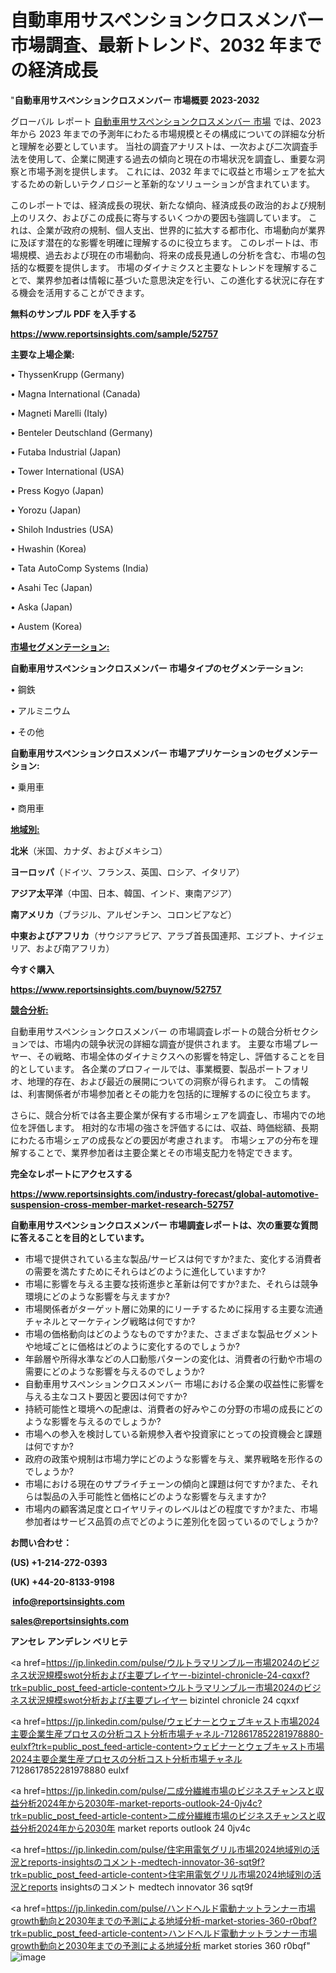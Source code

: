 # 自動車用サスペンションクロスメンバー 市場調査、最新トレンド、2032 年までの経済成長

"<strong>自動車用サスペンションクロスメンバー 市場概要 2023-2032</strong>

グローバル レポート <a href=https://www.reportsinsights.com/sample/52757>自動車用サスペンションクロスメンバー 市場</a> では、2023 年から 2023 年までの予測年にわたる市場規模とその構成についての詳細な分析と理解を必要としています。 当社の調査アナリストは、一次および二次調査手法を使用して、企業に関連する過去の傾向と現在の市場状況を調査し、重要な洞察と市場予測を提供します。 これには、2032 年までに収益と市場シェアを拡大​​するための新しいテクノロジーと革新的なソリューションが含まれています。

このレポートでは、経済成長の現状、新たな傾向、経済成長の政治的および規制上のリスク、およびこの成長に寄与するいくつかの要因も強調しています。 これは、企業が政府の規制、個人支出、世界的に拡大する都市化、市場動向が業界に及ぼす潜在的な影響を明確に理解するのに役立ちます。 このレポートは、市場規模、過去および現在の市場動向、将来の成長見通しの分析を含む、市場の包括的な概要を提供します。 市場のダイナミクスと主要なトレンドを理解することで、業界参加者は情報に基づいた意思決定を行い、この進化する状況に存在する機会を活用することができます。

<strong><b>無料のサンプル PDF を入手する</b></strong>

<a href=https://www.reportsinsights.com/sample/52757><strong><u>https://www.reportsinsights.com/sample/52757</u></strong></a>

<strong>主要な上場企業:</strong>

• ThyssenKrupp (Germany)

• Magna International (Canada)

• Magneti Marelli (Italy)

• Benteler Deutschland (Germany)

• Futaba Industrial (Japan)

• Tower International (USA)

• Press Kogyo (Japan)

• Yorozu (Japan)

• Shiloh Industries (USA)

• Hwashin (Korea)

• Tata AutoComp Systems (India)

• Asahi Tec (Japan)

• Aska (Japan)

• Austem (Korea)

<strong><u>市場セグメンテーション</u></strong><strong><u>:</u></strong>

<strong>自動車用サスペンションクロスメンバー 市場タイプのセグメンテーション:</strong>

• 鋼鉄

• アルミニウム

• その他

<strong>自動車用サスペンションクロスメンバー 市場アプリケーションのセグメンテーション:</strong>

• 乗用車

• 商用車

<strong><u>地域別</u></strong><strong><u>:</u></strong>

<strong>北米</strong>（米国、カナダ、およびメキシコ）

<strong>ヨーロッパ</strong>（ドイツ、フランス、英国、ロシア、イタリア）

<strong>アジア太平洋</strong>（中国、日本、韓国、インド、東南アジア）

<strong>南アメリカ</strong>（ブラジル、アルゼンチン、コロンビアなど）

<strong>中東およびアフリカ</strong>（サウジアラビア、アラブ首長国連邦、エジプト、ナイジェリア、および南アフリカ）

<strong>今すぐ購入</strong>

<a href=https://www.reportsinsights.com/buynow/52757><strong><u>https://www.reportsinsights.com/buynow/52757</u></strong></a>

<strong><u>競合分析:</u></strong>

自動車用サスペンションクロスメンバー の市場調査レポートの競合分析セクションでは、市場内の競争状況の詳細な調査が提供されます。 主要な市場プレーヤー、その戦略、市場全体のダイナミクスへの影響を特定し、評価することを目的としています。 各企業のプロフィールでは、事業概要、製品ポートフォリオ、地理的存在、および最近の展開についての洞察が得られます。 この情報は、利害関係者が市場参加者とその能力を包括的に理解するのに役立ちます。

さらに、競合分析では各主要企業が保有する市場シェアを調査し、市場内での地位を評価します。 相対的な市場の強さを評価するには、収益、時価総額、長期にわたる市場シェアの成長などの要因が考慮されます。 市場シェアの分布を理解することで、業界参加者は主要企業とその市場支配力を特定できます。

<strong>完全なレポートにアクセスする</strong>

<a href=https://www.reportsinsights.com/industry-forecast/global-automotive-suspension-cross-member-market-research-52757><strong><u><b>https://www.reportsinsights.com/industry-forecast/global-automotive-suspension-cross-member-market-research-52757</b></u></strong></a>

<strong><b>自動車用サスペンションクロスメンバー 市場調査レポートは、次の重要な質問に答えることを目的としています。</b></strong>
<ul>
  <li>市場で提供されている主な製品/サービスは何ですか?また、変化する消費者の需要を満たすためにそれらはどのように進化していますか?</li>
  <li>市場に影響を与える主要な技術進歩と革新は何ですか?また、それらは競争環境にどのような影響を与えますか?</li>
  <li>市場関係者がターゲット層に効果的にリーチするために採用する主要な流通チャネルとマーケティング戦略は何ですか?</li>
  <li>市場の価格動向はどのようなものですか?また、さまざまな製品セグメントや地域ごとに価格はどのように変化するのでしょうか?</li>
  <li>年齢層や所得水準などの人口動態パターンの変化は、消費者の行動や市場の需要にどのような影響を与えるのでしょうか?</li>
  <li>自動車用サスペンションクロスメンバー 市場における企業の収益性に影響を与える主なコスト要因と要因は何ですか?</li>
  <li>持続可能性と環境への配慮は、消費者の好みやこの分野の市場の成長にどのような影響を与えるのでしょうか?</li>
  <li>市場への参入を検討している新規参入者や投資家にとっての投資機会と課題は何ですか?</li>
  <li>政府の政策や規制は市場力学にどのような影響を与え、業界戦略を形作るのでしょうか?</li>
  <li>市場における現在のサプライチェーンの傾向と課題は何ですか?また、それらは製品の入手可能性と価格にどのような影響を与えますか?</li>
  <li>市場内の顧客満足度とロイヤリティのレベルはどの程度ですか?また、市場参加者はサービス品質の点でどのように差別化を図っているのでしょうか?</li>
</ul>
<strong>お問い合わせ：</strong>

<strong>(US) +1-214-272-0393</strong>

<strong>(UK) +44-20-8133-9198</strong>

<strong> </strong><a href=info@reportsinsights.com><strong><u>info@reportsinsights.com</u></strong></a>

<a href=sales@reportsinsights.com><strong><u>sales@reportsinsights.com</u></strong></a>

<strong>アンセレ アンデレン ベリヒテ</strong>

<a href=https://jp.linkedin.com/pulse/ウルトラマリンブルー市場2024のビジネス状況規模swot分析および主要プレイヤー-bizintel-chronicle-24-cqxxf?trk=public_post_feed-article-content>ウルトラマリンブルー市場2024のビジネス状況規模swot分析および主要プレイヤー bizintel chronicle 24 cqxxf</a>

<a href=https://jp.linkedin.com/pulse/ウェビナーとウェブキャスト市場2024主要企業生産プロセスの分析コスト分析市場チャネル-7128617852281978880-eulxf?trk=public_post_feed-article-content>ウェビナーとウェブキャスト市場2024主要企業生産プロセスの分析コスト分析市場チャネル 7128617852281978880 eulxf</a>

<a href=https://jp.linkedin.com/pulse/二成分繊維市場のビジネスチャンスと収益分析2024年から2030年-market-reports-outlook-24-0jv4c?trk=public_post_feed-article-content>二成分繊維市場のビジネスチャンスと収益分析2024年から2030年 market reports outlook 24 0jv4c</a>

<a href=https://jp.linkedin.com/pulse/住宅用電気グリル市場2024地域別の活況とreports-insightsのコメント-medtech-innovator-36-sqt9f?trk=public_post_feed-article-content>住宅用電気グリル市場2024地域別の活況とreports insightsのコメント medtech innovator 36 sqt9f</a>

<a href=https://jp.linkedin.com/pulse/ハンドヘルド電動ナットランナー市場growth動向と2030年までの予測による地域分析-market-stories-360-r0bqf?trk=public_post_feed-article-content>ハンドヘルド電動ナットランナー市場growth動向と2030年までの予測による地域分析 market stories 360 r0bqf</a>"
![image](https://github.com/gayatrid12/RImarketgrowth/assets/158473851/852948d2-8409-4e7f-b091-b4266e1bfca4)
